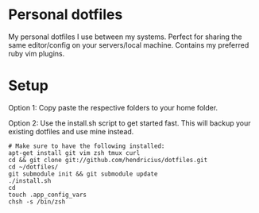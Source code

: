 # Personal dotfiles

My personal dotfiles I use between my systems. Perfect for sharing the same
editor/config on your servers/local machine. Contains my preferred ruby vim
plugins.

# Setup

Option 1: Copy paste the respective folders to your home folder.

Option 2: Use the install.sh script to get started fast. This will backup your
existing dotfiles and use mine instead.

    # Make sure to have the following installed:
    apt-get install git vim zsh tmux curl
    cd && git clone git://github.com/hendricius/dotfiles.git
    cd ~/dotfiles/
    git submodule init && git submodule update
    ./install.sh
    cd
    touch .app_config_vars
    chsh -s /bin/zsh
